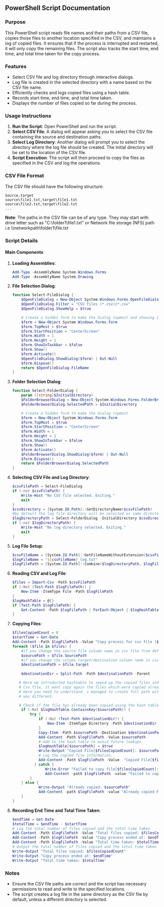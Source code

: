 ## PowerShell Script Documentation

### Purpose

This PowerShell script reads file names and their paths from a CSV file, copies those files to another location specified in the CSV, and maintains a log of copied files. It ensures that if the process is interrupted and restarted, it will only copy the remaining files. The script also tracks the start time, end time, and total time taken for the copy process.

### Features

- Select CSV file and log directory through interactive dialogs.
- Log file is created in the selected directory with a name based on the CSV file name.
- Efficiently checks and logs copied files using a hash table.
- Records start time, end time, and total time taken.
- Displays the number of files copied so far during the process.

### Usage Instructions

1. **Run the Script**: Open PowerShell and run the script.
2. **Select CSV File**: A dialog will appear asking you to select the CSV file containing the source and destination paths.
3. **Select Log Directory**: Another dialog will prompt you to select the directory where the log file should be created. The initial directory will be set to the location of the CSV file.
4. **Script Execution**: The script will then proceed to copy the files as specified in the CSV and log the operations.

### CSV File Format

The CSV file should have the following structure:

```csv
Source,target
source\file1.txt,target\file1.txt
source\file2.txt,target\file2.txt
...
```

**Note**: The paths in the CSV file can be of any type. They may start with drive letter such as "C:\folder1\file1.txt" or Network file storage (NFS) path i.e \\\networkpath\folder1\file.txt

### Script Details

#### Main Components

1. **Loading Assemblies**:
   ```powershell
   Add-Type -AssemblyName System.Windows.Forms
   Add-Type -AssemblyName System.Drawing
   ```

2. **File Selection Dialog**:
   ```powershell
   function Select-FileDialog {
       $OpenFileDialog = New-Object System.Windows.Forms.OpenFileDialog
       $OpenFileDialog.Filter = "CSV files (*.csv)|*.csv"
       $OpenFileDialog.ShowHelp = $true

       # Create a hidden form to make the dialog topmost and showing it as active window otherwise the form might go to the background and might be visible only once you minimize all active windows.
       $form = New-Object System.Windows.Forms.Form
       $form.TopMost = $true
       $form.StartPosition = "CenterScreen"
       $form.Width = 1
       $form.Height = 1
       $form.ShowInTaskbar = $false
       $form.Show()
       $form.Activate()
       $OpenFileDialog.ShowDialog($form) | Out-Null
       $form.Dispose()
       return $OpenFileDialog.FileName
   }
   ```

3. **Folder Selection Dialog**:
   ```powershell
   function Select-FolderDialog {
       param ([string]$InitialDirectory)
       $FolderBrowserDialog = New-Object System.Windows.Forms.FolderBrowserDialog
       $FolderBrowserDialog.SelectedPath = $InitialDirectory

       # Create a hidden form to make the dialog topmost
       $form = New-Object System.Windows.Forms.Form
       $form.TopMost = $true
       $form.StartPosition = "CenterScreen"
       $form.Width = 1
       $form.Height = 1
       $form.ShowInTaskbar = $false
       $form.Show()
       $form.Activate()
       $FolderBrowserDialog.ShowDialog($form) | Out-Null
       $form.Dispose()
       return $FolderBrowserDialog.SelectedPath
   }
   ```

4. **Selecting CSV File and Log Directory**:
   ```powershell
   $csvFilePath = Select-FileDialog
   if (-not $csvFilePath) {
       Write-Host "No CSV file selected. Exiting."
       exit
   }
   $csvDirectory = [System.IO.Path]::GetDirectoryName($csvFilePath)
   #by default the log file directory will be selected as same directory from where CSV file was selected.
   $logDirectoryPath = Select-FolderDialog -InitialDirectory $csvDirectory
   if (-not $logDirectoryPath) {
       Write-Host "No log directory selected. Exiting."
       exit
   }
   ```

5. **Log File Setup**:
   ```powershell
   $csvFileName = [System.IO.Path]::GetFileNameWithoutExtension($csvFilePath)
   $logFileName = "${csvFileName}_log.txt"
   $logFilePath = [System.IO.Path]::Combine($logDirectoryPath, $logFileName)
   ```

6. **Reading CSV and Log File**:
   ```powershell
   $files = Import-Csv -Path $csvFilePath
   if (-Not (Test-Path $logFilePath)) {
       New-Item -ItemType File -Path $logFilePath
   }
   $logHashTable = @{}
   if (Test-Path $logFilePath) {
       Get-Content -Path $logFilePath | ForEach-Object { $logHashTable[$_] = $true }
   }
   ```

7. **Copying Files**:
   ```powershell
   $filesCopiedCount = 0
   $startTime = Get-Date
   Add-Content -Path $logFilePath -Value "Copy process for csv file ($csvFilePath) started at: $startTime"
   foreach ($file in $files) {
       #if you change the source file column name in csv file from default "source" then you must update the code $file.YourNewColumn Name
       $sourcePath = $file.SourcePath
       #if you change the column target/destination column name in csv file from default "target" then you must update the code $file.YourNewColumn Name
       $destinationPath = $file.target 
       
       $destinationDir = Split-Path -Path $destinationPath -Parent

      # Here we introducted hashtable to speed up the copied files indexes, so in case of network interruption it even if you choose same 
      # Csv file, it wont copy again the files which were copied already because their index was created. 
      # Here you need to understand, i managed to create full path with file name as index, so even if the same file name is used but its path 
      # was different.

      # Check if the file has already been copied using the hash table
       if (-Not $logHashTable.ContainsKey($sourcePath)) {
           try {
               if (-Not (Test-Path $destinationDir)) {
                   New-Item -ItemType Directory -Path $destinationDir
               }
               Copy-Item -Path $sourcePath -Destination $destinationPath -ErrorAction Stop
               Add-Content -Path $logFilePath -Value $sourcePath
               # Add to the hash table to avoid future lookups
               $logHashTable[$sourcePath] = $true       
               Write-Output "Copied File[$filesCopiedCount]: $sourcePath to $destinationPath"
               # Log the copied file information.
               Add-Content -Path $logFilePath -Value  "Copied File[$filesCopiedCount]: $sourcePath to $destinationPath"
             } catch {
                  Write-Error "Failed to copy file[$filesCopiedCount]: $sourcePath to $destinationPath. Error: $_"
                  Add-Content -path $logFilePath -value "Failed to copy file[$filesCopiedCount]: $sourcePath to $destinationPath. Error: $_"
           }
       } else {
               Write-Output "Already copied: $sourcePath"
               Add-Content -path $logFilePath -value "Already copied File [$filesCopiedCount]: $sourcePath"
       }
   }
   ```

8. **Recording End Time and Total Time Taken**:
   ```powershell
   $endTime = Get-Date
   $totalTime = $endTime - $startTime
   # Log the total number of files copied and the total time taken
   Add-Content -Path $logFilePath -Value "Total files copied: $filesCopiedCount"
   Add-Content -Path $logFilePath -Value "Copy process ended at: $endTime"
   Add-Content -Path $logFilePath -Value "Total time taken: $totalTime"
   # Output the total number of files copied and the total time taken
   Write-Output "Total files copied: $filesCopiedCount"
   Write-Output "Copy process ended at: $endTime"
   Write-Output "Total time taken: $totalTime"
   ```

### Notes
- Ensure the CSV file paths are correct and the script has necessary permissions to read and write to the specified locations.
- The script creates a log file in the same directory as the CSV file by default, unless a different directory is selected.

